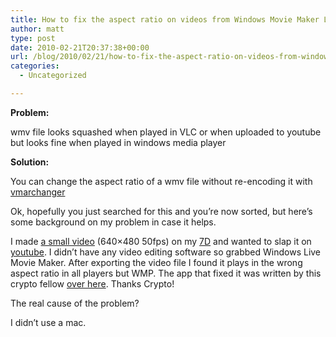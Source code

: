 ```yaml
---
title: How to fix the aspect ratio on videos from Windows Movie Maker Live
author: matt
type: post
date: 2010-02-21T20:37:38+00:00
url: /blog/2010/02/21/how-to-fix-the-aspect-ratio-on-videos-from-windows-movie-maker-live/
categories:
  - Uncategorized

---
```

**Problem:**

wmv file looks squashed when played in VLC or when uploaded to youtube but looks fine when played in windows media player

**Solution:**

You can change the aspect ratio of a wmv file without re-encoding it with [vmarchanger][1]

Ok, hopefully you just searched for this and you’re now sorted, but here’s some background on my problem in case it helps.

I made [a small video][2] (640×480 50fps) on my [7D][3] and wanted to slap it on [youtube][4]. I didn’t have any video editing software so grabbed Windows Live Movie Maker. After exporting the video file I found it plays in the wrong aspect ratio in all players but WMP. The app that fixed it was written by this crypto fellow [over here][5]. Thanks Crypto!

The real cause of the problem?

I didn’t use a mac.

 [1]: http://forum.videohelp.com/images/guides/p1674666/wmvarchanger-1.0.0.zip
 [2]: http://www.youtube.com/watch?v=sEnb0h2R4h0
 [3]: http://www.canon.co.uk/For_Home/Product_Finder/Cameras/Digital_SLR/EOS_7D/index.asp
 [4]: http://www.youtube.com
 [5]: http://forum.doom9.org/showthread.php?t=116761
